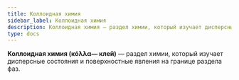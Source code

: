 ```yaml
---
title: Коллоидная химия
sidebar_label: Коллоидная химия
description: Коллоидная химия — раздел химии, который изучает дисперсные состояния и поверхностные явления на границе раздела фаз.
type: docs
---
```


**Коллоидная химия (κόλλα— клей)** — раздел химии, который изучает дисперсные состояния и поверхностные явления на границе раздела фаз.
